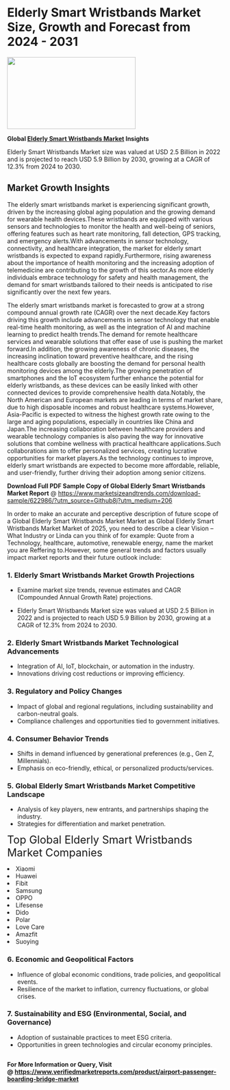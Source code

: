 <H1>Elderly Smart Wristbands Market Size, Growth and Forecast from 2024 - 2031</H1><img class="aligncenter size-medium wp-image-584254" src="https://thirdeyenews.in/wp-content/uploads/2024/09/Global-Market-Research-300x168.jpeg" alt="" width="300" height="168" /><p><strong>Global&nbsp;<a href="https://www.marketsizeandtrends.com/download-sample/622986/?utm_source=Github8j?utm_medium=206">Elderly Smart Wristbands Market</a> Insights</strong></p><p>Elderly Smart Wristbands Market size was valued at USD 2.5 Billion in 2022 and is projected to reach USD 5.9 Billion by 2030, growing at a CAGR of 12.3% from 2024 to 2030.</p><p><h2>Market Growth Insights</h2> <p>The elderly smart wristbands market is experiencing significant growth, driven by the increasing global aging population and the growing demand for wearable health devices.These wristbands are equipped with various sensors and technologies to monitor the health and well-being of seniors, offering features such as heart rate monitoring, fall detection, GPS tracking, and emergency alerts.With advancements in sensor technology, connectivity, and healthcare integration, the market for elderly smart wristbands is expected to expand rapidly.Furthermore, rising awareness about the importance of health monitoring and the increasing adoption of telemedicine are contributing to the growth of this sector.As more elderly individuals embrace technology for safety and health management, the demand for smart wristbands tailored to their needs is anticipated to rise significantly over the next few years.</p> <p>The elderly smart wristbands market is forecasted to grow at a strong compound annual growth rate (CAGR) over the next decade.Key factors driving this growth include advancements in sensor technology that enable real-time health monitoring, as well as the integration of AI and machine learning to predict health trends.The demand for remote healthcare services and wearable solutions that offer ease of use is pushing the market forward.In addition, the growing awareness of chronic diseases, the increasing inclination toward preventive healthcare, and the rising healthcare costs globally are boosting the demand for personal health monitoring devices among the elderly.The growing penetration of smartphones and the IoT ecosystem further enhance the potential for elderly wristbands, as these devices can be easily linked with other connected devices to provide comprehensive health data.Notably, the North American and European markets are leading in terms of market share, due to high disposable incomes and robust healthcare systems.However, Asia-Pacific is expected to witness the highest growth rate owing to the large and aging populations, especially in countries like China and Japan.The increasing collaboration between healthcare providers and wearable technology companies is also paving the way for innovative solutions that combine wellness with practical healthcare applications.Such collaborations aim to offer personalized services, creating lucrative opportunities for market players.As the technology continues to improve, elderly smart wristbands are expected to become more affordable, reliable, and user-friendly, further driving their adoption among senior citizens.<p><span class=""><strong>Download Full PDF Sample Copy of Global Elderly Smart Wristbands Market Report</strong> @ <a href="https://www.marketsizeandtrends.com/download-sample/622986/?utm_source=Github8j?utm_medium=206" target="_blank">https://www.marketsizeandtrends.com/download-sample/622986/?utm_source=Github8j?utm_medium=206</a></span></p><p>In order to make an accurate and perceptive description of future scope of a Global&nbsp;Elderly Smart Wristbands Market Market as Global&nbsp;Elderly Smart Wristbands Market Market of 2025, you need to describe a clear Vision &ndash; What Industry or Linda can you think of for example: Quote from a Technology, healthcare, automotive, renewable energy, name the market you are Reffering to.However, some general trends and factors usually impact market reports and their future outlook include:</p><h3>1.&nbsp;<strong>Elderly Smart Wristbands Market Growth Projections</strong></h3><ul><li>Examine market size trends, revenue estimates and CAGR (Compounded Annual Growth Rate) projections.</li><li><p>Elderly Smart Wristbands Market size was valued at USD 2.5 Billion in 2022 and is projected to reach USD 5.9 Billion by 2030, growing at a CAGR of 12.3% from 2024 to 2030.</p></li></ul><h3>2.&nbsp;<strong>Elderly Smart Wristbands Market Technological Advancements</strong></h3><ul><li>Integration of AI, IoT, blockchain, or automation in the industry.</li><li>Innovations driving cost reductions or improving efficiency.</li></ul><h3>3.&nbsp;<strong>Regulatory and Policy Changes</strong></h3><ul><li>Impact of global and regional regulations, including sustainability and carbon-neutral goals.</li><li>Compliance challenges and opportunities tied to government initiatives.</li></ul><h3>4.&nbsp;<strong>Consumer Behavior Trends</strong></h3><ul><li>Shifts in demand influenced by generational preferences (e.g., Gen Z, Millennials).</li><li>Emphasis on eco-friendly, ethical, or personalized products/services.</li></ul><h3>5.&nbsp;<strong>Global Elderly Smart Wristbands Market Competitive Landscape</strong></h3><ul><li>Analysis of key players, new entrants, and partnerships shaping the industry.</li><li>Strategies for differentiation and market penetration.</li></ul><p data-pm-slice="1 1 []"><span style="color: inherit; font-family: inherit; font-size: 25px;">Top Global Elderly Smart Wristbands Market Companies</span></p><div class="" data-test-id=""><p><li>Xiaomi</li><li> Huawei</li><li> Fibit</li><li> Samsung</li><li> OPPO</li><li> Lifesense</li><li> Dido</li><li> Polar</li><li> Love Care</li><li> Amazfit</li><li> Suoying</li></p></div><h3>6.&nbsp;<strong>Economic and Geopolitical Factors</strong></h3><ul><li>Influence of global economic conditions, trade policies, and geopolitical events.</li><li>Resilience of the market to inflation, currency fluctuations, or global crises.</li></ul><h3>7.&nbsp;<strong>Sustainability and ESG (Environmental, Social, and Governance)</strong></h3><ul><li>Adoption of sustainable practices to meet ESG criteria.</li><li>Opportunities in green technologies and circular economy principles.</li></ul><h2><strong style="font-size: 14px;">For More Information or Query, Visit @&nbsp;</strong><a style="background-color: #ffffff; font-size: 14px;" href="https://www.marketsizeandtrends.com/report/elderly-smart-wristbands-market/" target="_blank">https://www.verifiedmarketreports.com/product/airport-passenger-boarding-bridge-market</a></h2>